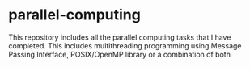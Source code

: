 # parallel-computing
This repository includes all the parallel computing tasks that I have completed. This includes multithreading programming using Message Passing Interface, POSIX/OpenMP library or a combination of both

